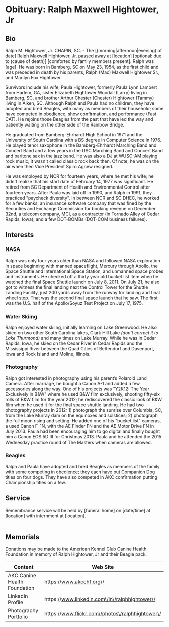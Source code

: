 # Obituary: Ralph Maxwell Hightower, Jr<br>

## Bio<br>

Ralph M. Hightower, Jr. CHAPIN, SC. -
The [(morning|afternoon|evening) of date] Ralph Maxwell Hightower, Jr. passed away at [location] [optional: due to (cause of death)] [comforted by family members present]. Ralph was [age]. He was born in Bamberg, SC on May 23, 1954, as the first child and was preceded in death by his parents, Ralph (Mac) Maxwell Hightower Sr., and Marilyn Fox Hightower. <br>

Survivors include his wife, Paula Hightower, formerly Paula Lynn Lambert from Harlem, GA, sister Elizabeth Hightower Woodall (Larry) living in Bamberg, SC, and brother Arthur Chester (Chester) Hightower (Tammy) living in Aiken, SC. Although Ralph and Paula had no children, they have adopted and bred Beagles, with many as members of their household; some have competed in obedience, show confirmation, and performance (Fast CAT). He rejoins those Beagles from the past that have led the way and patiently waiting on the other side of the Rainbow Bridge. <br>

He graduated from Bamberg-Ehrhardt High School in 1971 and the University of South Carolina with a BS degree in Computer Science in 1976. He played tenor saxophone in the Bamberg-Ehrhardt Marching Band and Concert Band and a few years in the USC Marching Band and Concert Band and baritone sax in the jazz band. 
He was also a DJ at WUSC-AM playing rock music; it wasn't called classic rock back then. Of note, he was on the air when then Vice President Spiro Agnew resigned. <br>

He was employed by NCR for fourteen years, where he met his wife; he didn't realize that his start date of February 14, 1977 was significant. He retired from SC Department of Health and Environmental Control after fourteen years. After Paula was laid off in 1990, and Ralph in 1991, they practiced "paycheck diversity". In between NCR and SC DHEC, he worked for a few banks, an insurance software company that was fined by the Securities and Exchange Commission for booking revenue on December 32nd, a telecom company, MCI, as a contractor (in Tornado Alley of Cedar Rapids,  Iowa), and a few DOT-BOMBs (DOT-COM business failures).<br>

## Interests<br>

### NASA<br>

Ralph was only four years older than NASA and followed NASA exploration in space beginning with manned spaceflight, Mercury through Apollo, the Space Shuttle and International Space Station, and unmanned space probes and instruments. He checked off a thirty year old bucket list item when he watched the final Space Shuttle launch on July 8, 2011. On July 21, he also got to witness the final landing next the Control Tower for the Shuttle Landing Facility, just 200 yards away from the runway for landing and final wheel stop. That was the second final space launch that he saw. The first was the U.S. half of the Apollo/Soyuz Test Project on July 17, 1975.<br>

### Water Skiing <br>

Ralph enjoyed water skiing, initially learning on Lake Greenwood. He also skied on two other South Carolina lakes, Clark Hill Lake *(don’t correct it to Lake Thurmond)* and many times on Lake Murray. While he was in Cedar Rapids, Iowa, he skied on the Cedar River in Cedar Rapids and the Mississippi River between the Quad Cities of Bettendorf and Davenport, Iowa and Rock Island and Moline, Illinois.<br>

### Photography <br>

Ralph got interested in photography using his parent’s Polaroid Land Camera. After marriage, he bought a Canon A-1 and added a few accessories along the way. One of his projects was "Y2K12: The Year Exclusively in B&W" where he used B&W film exclusively, shooting fifty-six rolls of B&W film for the year 2012; he rediscovered the classic look of B&W film when he used it for the final space shuttle landing. He had two photography projects in 2012: 1) photograph the sunrise over Columbia, SC, from the Lake Murray dam on the equinoxes and solstices; 2) photograph the full moon rising and setting. He added one of his "bucket list" cameras, a used Canon F-1N, with the AE Finder FN and the AE Motor Drive FN in July 2013. Paula had been encouraging him to go digital and finally bought him a Canon EOS 5D III for Christmas 2013. Paula and he attended the 2015 Wednesday practice round of The Masters when cameras are allowed. <br>

### Beagles<br>

Ralph and Paula have adopted and bred Beagles as members of the family with some competing in obedience; they each have put Companion Dog titles on four dogs. They have also competed in AKC confirmation putting Championship titles on a few.<br>

## Service<br>
Remembrance service will be held by [funeral home] on [date/time] at [location] with internment at [location].<br>
<br>

## Memorials<br>
Donations may be made to the American Kennel Club Canine Health Foundation in memory of Ralph Hightower, Jr and their Beagle pack.<br>

| **Content** | **Web Site** |
|-------------|--------------|
| AKC Canine Health Foundation | https:\/\/www.akcchf.org\/ |
| LinkedIn Profile | https:\/\/www.linkedin.com\/in\/ralphhightower\/ |
| Photography Portfolio | https:\/\/www.flickr.com\/photos\/ralphhightower\/ |
<br>
